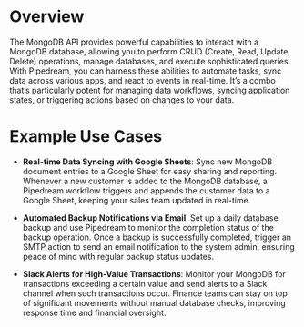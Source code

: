 # Overview

The MongoDB API provides powerful capabilities to interact with a MongoDB database, allowing you to perform CRUD (Create, Read, Update, Delete) operations, manage databases, and execute sophisticated queries. With Pipedream, you can harness these abilities to automate tasks, sync data across various apps, and react to events in real-time. It’s a combo that’s particularly potent for managing data workflows, syncing application states, or triggering actions based on changes to your data.

# Example Use Cases

- **Real-time Data Syncing with Google Sheets**: Sync new MongoDB document entries to a Google Sheet for easy sharing and reporting. Whenever a new customer is added to the MongoDB database, a Pipedream workflow triggers and appends the customer data to a Google Sheet, keeping your sales team updated in real-time.

- **Automated Backup Notifications via Email**: Set up a daily database backup and use Pipedream to monitor the completion status of the backup operation. Once a backup is successfully completed, trigger an SMTP action to send an email notification to the system admin, ensuring peace of mind with regular backup status updates.

- **Slack Alerts for High-Value Transactions**: Monitor your MongoDB for transactions exceeding a certain value and send alerts to a Slack channel when such transactions occur. Finance teams can stay on top of significant movements without manual database checks, improving response time and financial oversight.
